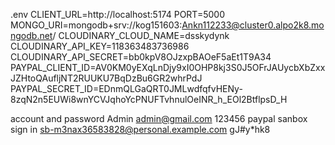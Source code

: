 .env
CLIENT_URL=http://localhost:5174
PORT=5000
MONGO_URI=mongodb+srv://kog151603:Ankn112233@cluster0.alpo2k8.mongodb.net/
CLOUDINARY_CLOUD_NAME=dsskydynk
CLOUDINARY_API_KEY=118363483736986
CLOUDINARY_API_SECRET=bb0kpV8OJzxpBAOeF5aEt1T9A34
PAYPAL_CLIENT_ID=AV0KM0yEXqLnDjy9xI0OHP8kj3S0J5OFrJAUycbXbZxxJZHtoQAufljNT2RUUKU7BqDzBu6GR2whrPdJ
PAYPAL_SECRET_ID=EDnmQLGaQRT0JMLwdfqfvHENy-8zqN2n5EUWi8wnYCVJqhoYcPNUFTvhnulOeINR_h_EOl2BtflpsD_H

account and password Admin
admin@gmail.com
123456
paypal sanbox sign in 
sb-m3nax36583828@personal.example.com
gJ#y*hk8
